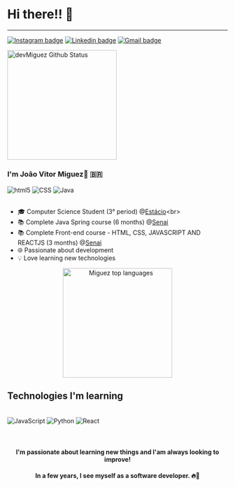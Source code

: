 <h1>Hi there!! 👋</h1>
<hr/>

[![Instagram badge](https://img.shields.io/badge/Instagram-E4405F?style=for-the-badge&logo=instagram&logoColor=white)](https://www.instagram.com/_joaomiguez_/)
[![Linkedin badge](https://img.shields.io/badge/LinkedIn-0077B5?style=for-the-badge&logo=linkedin&logoColor=white)](https://www.linkedin.com/in/joão-vitor-miguez-51a38527a/)
[![Gmail badge](https://img.shields.io/badge/Contato-D14836?style=for-the-badge&logo=gmail&logoColor=white&link=mailto:joaovmiguez@gmail.com)](mailto:joaovmiguez@gmail.com)

<img src="https://github-readme-stats.vercel.app/api?username=devMiguez&show_icons=true&theme=radical" alt="devMiguez Github Status" height="250px">
<br>

### I'm João Vitor Miguez👋 🇧🇷
<div style="display inline-block">
   <img align="center" alt="html5" src="https://img.shields.io/badge/HTML5-E34F26?style=for-the-badge&logo=html5&logoColor=white">
   <img align="center" alt="CSS" src="https://img.shields.io/badge/CSS3-1572B6?style=for-the-badge&logo=css3&logoColor=white">
   <img align="center" alt="Java" src="https://img.shields.io/badge/Java-ED8B00?style=for-the-badge&logo=openjdk&logoColor=white">
</div>

<br>


- 🎓 Computer Science Student (3° period) @[Estácio](https://estacio.br/#!)<br>
- 📚 Complete Java Spring course (6 months) @[Senai](https://firjansenai.com.br)<br>
- 📚 Complete Front-end course - HTML, CSS, JAVASCRIPT AND REACTJS (3 months) @[Senai](https://firjansenai.com.br)<br>
- 🌐 Passionate about development<br>
- 💡 Love learning new technologies

<p align="center">
    <img src="https://github-readme-stats.vercel.app/api/top-langs/?username=devMiguez&theme=blue-white" alt="Miguez top languages" height="250px" >
</p>


## Technologies I'm learning

<div style="display inline-block"><br>
   <img align="center" alt="JavaScript" src="https://img.shields.io/badge/JavaScript-F7DF1E?style=for-the-badge&logo=javascript&logoColor=black">
   <img align="center" alt="Python" src="https://img.shields.io/badge/Python-14354C?style=for-the-badge&logo=python&logoColor=white">
   <img align="center" alt="React" src="https://img.shields.io/badge/React-20232A?style=for-the-badge&logo=react&logoColor=61DAFB">
</div>
<br>
<br>
<div align="center">
   <h4>
      I'm passionate about learning new things and I'am always looking to improve!<br>
   </h4>
   <h4>
      In a few years, I see myself as a software developer. 🔥🥰
   </h4>
</div>
<br>
